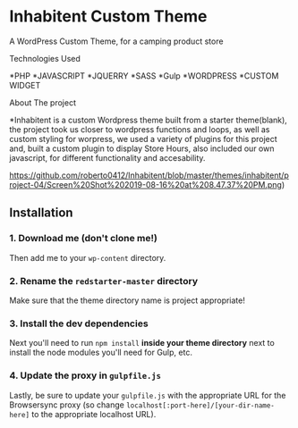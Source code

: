 # Inhabitent Custom Theme


A WordPress Custom Theme, for a camping product store

Technologies Used

*PHP *JAVASCRIPT *JQUERRY *SASS *Gulp *WORDPRESS *CUSTOM WIDGET

About The project

*Inhabitent is a custom Wordpress theme built from a starter theme(blank), the project took us closer to wordpress functions and loops, as well as custom styling for worpress, we used a variety of plugins for this project and, built a custom plugin to display Store Hours, also included our own javascript, for different functionality and accesability.


https://github.com/roberto0412/Inhabitent/blob/master/themes/inhabitent/project-04/Screen%20Shot%202019-08-16%20at%208.47.37%20PM.png)

## Installation

### 1. Download me (don't clone me!)

Then add me to your `wp-content` directory.

### 2. Rename the `redstarter-master` directory

Make sure that the theme directory name is project appropriate!

### 3. Install the dev dependencies

Next you'll need to run `npm install` **inside your theme directory** next to install the node modules you'll need for Gulp, etc.

### 4. Update the proxy in `gulpfile.js`

Lastly, be sure to update your `gulpfile.js` with the appropriate URL for the Browsersync proxy (so change `localhost[:port-here]/[your-dir-name-here]` to the appropriate localhost URL).
